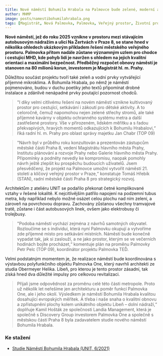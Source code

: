 ```yaml
---
title: Nové náměstí Bohumila Hrabala na Palmovce bude zelené, moderní a hrabalovsky lidské
author: MHMP
image: posts/namestibohumilahrabala.png
tags: [Magistrát, Nová Palmovka, Palmovka, Veřejný prostor, Životní prostředí]
---
```


**Nové náměstí, jež do roku 2025 vznikne v prostoru mezi stávajícím autobusovým nádražím a ulicí Na Žertvách v Praze 8, se stane hned v několika ohledech ukázkovým příkladem řešení městského veřejného prostoru. Palmovka přitom nadále zůstane významným uzlem pro chodce i cestující MHD, kde pohyb lidí je navržen s ohledem na jejich kvalitní orientaci a maximální bezpečnost. Předběžný rozpočet obnovy náměstí je stanoven na 80 milionů korun, investorem je Magistrát hl. m. Prahy.**

Důležitou součást projektu tvoří také zeleň a vodní prvky vytvářející příjemné mikroklima. A Bohumila Hrabala, po němž je náměstí pojmenováno, budou v duchu poetiky jeho textů připomínat drobné instalace a zdánlivě nenápadné prvky poutající pozornost chodců.

>"I díky velmi citlivému řešení na novém náměstí vznikne kultivovaný prostor pro cestující, setkávání i zákoutí pro dětské aktivity. A to celoročně, čemuž napomohou nejen zelené střechy stromů, ale také příjemné kavárny v objektu ochranného systému metra a další zastřešené prostory. Vše v přirozeném, lidském měřítku a s řadou překvapivých, hravých momentů odkazujících k Bohumilu Hrabalovi,“ říká radní hl. m. Prahy pro oblast správy majetku Jan Chabr (TOP 09)

>"Návrh byl v průběhu roku konzultován a prezentován zástupcům městské části Praha 8, vedení Magistrátu hlavního města Prahy, Institutu plánování a rozvoje Prahy nebo Galerie hlavního města Prahy. Připomínky a podněty nevedly ke kompromisu, naopak pomohly návrh ještě zlepšit ku prospěchu budoucích uživatelů. Jsem přesvědčený, že projekt na Palmovce umožní vytvořit náměstí 21. století a klíčový veřejný prostor v Praze,“ konstatuje Tomáš Hřebík (STAN), radní městské části Praha 8 pro strategický rozvoj.

Architektům z ateliéru UNIT se podařilo překonat četné komplikované vztahy v řešené lokalitě. K nejcitlivějším patřilo napojení na podzemní tubus metra, kdy například nebylo možné osázet celou plochu nad ním zelení, a zároveň na povrchovou dopravu. Zachovány zůstanou všechny tramvajové tratě, zůstane i část autobusových linek, ovšem jako elektrobusy či trolejbusy.

>"Podoba náměstí vychází zejména z návrhů samotných obyvatel. Rozloučíme se s individui, která nyní Palmovku okupují a vytvoříme zde příjemné místo pro setkávání místních. Náměstí bude konečně vypadat tak, jak si zaslouží, a ne jako prostor, kterým se ve večerních hodinách bojíte procházet,“ komentuje plán na proměnu Palmovky Petr Pelc (TOP 09), koordinátor projektu Palmovka TEĎ.

Velmi podstatným momentem je, že realizace náměstí bude koordinována s výstavbou polyfunkčního objektu Palmovka One, který navrhli architekti ze studia Obermeyer Helika. Libeň, pro kterou je tento prostor zásadní, tak získá hned dva důležité impulsy pro celkovou revitalizaci.

>Přijali jsme odpovědnost za proměnu celé této části metropole. Proto už několik let neřešíme jen architekturu a poměr funkcí Palmovka One, ale i jeho okolí. Výsledkem je náměstí Bohumila Hrabala kvalitou dosahující evropských měřítek. A třeba i naše snaha o kvalitní obnovu a zpřístupnění plochy kolem unikátního objektu Libeň – dolní nádraží,“ doplňuje Kamil Hošták ze společnosti Landia Management, která je společně s Discovery Group investorem Palmovka One a společně s městskou částí Praha 8 byla zadavatelem studie nového náměstí Bohumila Hrabala.

### Ke stažení
- [Studie Náměstí Bohumila Hrabala (UNIT, 6/2021)](https://mrak.pirati.cz/s/GcS6JiZ9dqAX7Pk)
 
